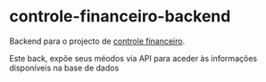 # controle-financeiro-backend

Backend para o projecto de [controle financeiro](https://github.com/inacio1975/controle-financeiro").

Este back, expõe seus méodos via API para aceder às informações disponíveis na base de dados
